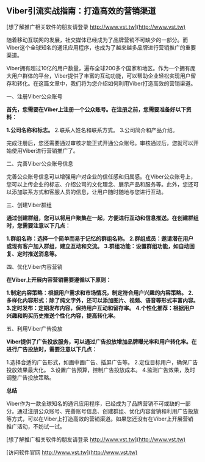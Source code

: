 ## **Viber引流实战指南：打造高效的营销渠道**

[想了解推广相关软件的朋友请登录 http://www.vst.tw](http://www.vst.tw)

随着移动互联网的发展，社交媒体已经成为了品牌营销不可缺少的一部分。而Viber这个全球知名的通讯应用程序，也成为了越来越多品牌进行营销推广的重要渠道。

Viber拥有超过10亿的用户数量，遍布全球200多个国家和地区。作为一个拥有庞大用户群体的平台，Viber提供了丰富的互动功能，可以帮助企业轻松实现用户留存和转化。在这篇文章中，我们将为您介绍如何利用Viber打造高效的营销渠道。

一、注册Viber公众账号

**首先，您需要在Viber上注册一个公众账号。在注册之前，您需要准备好以下资料：**

**1.公司名称和标志。**
2.联系人姓名和联系方式。
3.公司简介和产品介绍。

完成注册后，您还需要通过审核才能正式开通公众账号。审核通过后，您就可以开始使用Viber进行营销推广了。

二、完善Viber公众账号信息

完善公众账号信息可以增强用户对企业的信任感和归属感。在Viber公众账号上，您可以上传企业的标志、介绍公司的文化理念、展示产品和服务等。此外，您还可以添加联系方式和客服人员的信息，让用户随时随地与您进行互动。

三、创建Viber群组

**通过创建群组，您可以将用户聚集在一起，方便进行互动和信息推送。在创建群组时，您需要注意以下几点：**

**1.群组名称：选择一个简单而易于记忆的群组名称。**
**2.群组成员：邀请潜在用户或现有客户加入群组，建立互动和交流。**
**3.群组功能：设置群组功能，如自动回复、定时推送消息等。**

四、优化Viber内容营销

**在Viber上开展内容营销需要遵循以下原则：**

**1.制定内容策略：根据用户需求和市场情况，制定符合用户兴趣的内容策略。**
**2.多样化内容形式：除了纯文字外，还可以添加图片、视频、语音等形式丰富内容。**
**3.定时发布：定期发布内容，保持用户互动和留存率。**
**4.个性化推荐：根据用户兴趣和购买历史推送个性化内容，提高转化率。**

五、利用Viber广告投放

**Viber提供了广告投放服务，可以通过广告投放增加品牌曝光率和用户转化率。在进行广告投放时，需要注意以下几点：**

1.选择合适的广告形式，如画中画广告、插屏广告等。
2.定位目标用户，确保广告投放效果最大化。
3.设置广告预算，控制广告投放成本。
4.监测广告效果，及时调整广告投放策略。

**总结**

Viber作为一款全球知名的通讯应用程序，已经成为了品牌营销不可或缺的一部分。通过注册公众账号、完善账号信息、创建群组、优化内容营销和利用广告投放等方式，可以在Viber上打造高效的营销渠道。如果您还没有在Viber上开展营销推广活动，不妨试一试。

[想了解推广相关软件的朋友请登录 http://www.vst.tw](http://www.vst.tw)


[访问软件官网 http://www.vst.tw](http://www.vst.tw)
